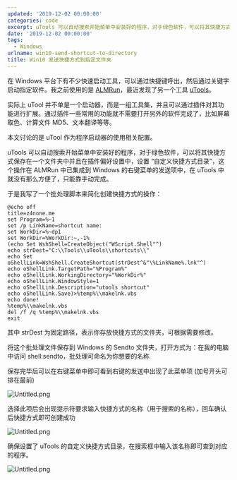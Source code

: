 ```yaml
---
updated: '2019-12-02 00:00:00'
categories: code
excerpt: uTools 可以自动搜索开始菜单中安装好的程序，对于绿色软件，可以将其快捷方式保存在一个文件夹中并且在插件偏好设置中，设置 “自定义快捷方式目录”，这个操作在 ALMRun 中已集成到 Windows 的右键菜单的发送项中，在 uTools 中就没有那么方便了，只能靠手动完成。
date: '2019-12-02 00:00:00'
tags:
  - Windows
urlname: win10-send-shortcut-to-directory
title: Win10 发送快捷方式到指定文件夹
---
```


在 Windows 平台下有不少快速启动工具，可以通过快捷键呼出，然后通过关键字启动指定软件。我之前使用的是 [ALMRun](https://github.com/chenall/ALMRun)，最近发现了另一个工具 [uTools](https://u.tools/)。


实际上 uTool 并不单是一个启动器，而是一组工具集，并且可以通过插件对其功能进行扩展。通过插件一些常用的功能就不需要打开另外的软件完成了，比如屏幕取色、计算文件 MD5、文本翻译等等。


本文讨论的是 uTool 作为程序启动器的使用相关配置。


uTools 可以自动搜索开始菜单中安装好的程序，对于绿色软件，可以将其快捷方式保存在一个文件夹中并且在插件偏好设置中，设置 “自定义快捷方式目录”，这个操作在 ALMRun 中已集成到 Windows 的右键菜单的发送项中，在 uTools 中就没有那么方便了，只能靠手动完成。


于是我写了一个批处理脚本来简化创建快捷方式的操作：


```text
@echo off
title=z4none.me
set Program=%~1
set /p LinkName=shortcut name:
set WorkDir=%~dp1
set WorkDir=%WorkDir:~,-1%
(echo Set WshShell=CreateObject("WScript.Shell"^)
echo strDest="C:\\Tools\\uTools\\shortcuts\\"
echo Set oShellLink=WshShell.CreateShortcut(strDest^&"\%LinkName%.lnk"^)
echo oShellLink.TargetPath="%Program%"
echo oShellLink.WorkingDirectory="%WorkDir%"
echo oShellLink.WindowStyle=1
echo oShellLink.Description="utools shortcut"
echo oShellLink.Save)>%temp%\\makelnk.vbs
echo done!
%temp%\\makelnk.vbs
del /f /q %temp%\\makelnk.vbs
exit

```


其中 strDest 为固定路径，表示你存放快捷方式的文件夹，可根据需要修改。


将这个批处理文件保存到 Windows 的 Sendto 文件夹，打开方式为：在我的电脑中访问 shell:sendto，批处理可命名为你想要的名称


保存完毕后可以在右键菜单中即可看到右键的发送中出现了此菜单项 (加号开头可排在最前)


![Untitled.png](https://s.z4none.me/blog/5fffcc00e3b82c2d645e782ad09cef5e.png)


选择此项后会出现提示符要求输入快捷方式的名称（用于搜索的名称），回车确认后快捷方式即可创建成功


![Untitled.png](https://s.z4none.me/blog/be11877843ab3263c85c5588043d6c88.png)


确保设置了 uTools 的自定义快捷方式目录，在搜索框中输入该名称即可查到对应的程序。


![Untitled.png](https://s.z4none.me/blog/916f86cc41a0f601e69d0ef30f710619.png)

